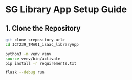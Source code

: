 # SG Library App Setup Guide

## 1. Clone the Repository
```bash
git clone <repository-url>
cd ICT239_TMA01_isaac_libraryApp

python3 -m venv venv
source venv/bin/activate
pip install -r requirements.txt

flask --debug run
